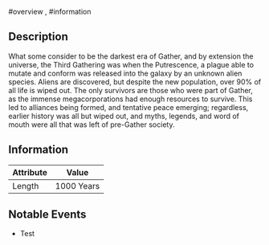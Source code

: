 #overview , #information
## Description
What some consider to be the darkest era of Gather, and by extension the universe, the Third Gathering was when the Putrescence, a plague able to mutate and conform was released into the galaxy by an unknown alien species. Aliens are discovered, but despite the new population, over 90% of all life is wiped out. The only survivors are those who were part of Gather, as the immense megacorporations had enough resources to survive. This led to alliances being formed, and tentative peace emerging; regardless, earlier history was all but wiped out, and myths, legends, and word of mouth were all that was left of pre-Gather society. 

## Information

| Attribute | Value |
| ----------- | ----------- |
| Length | 1000 Years |

## Notable Events
- Test